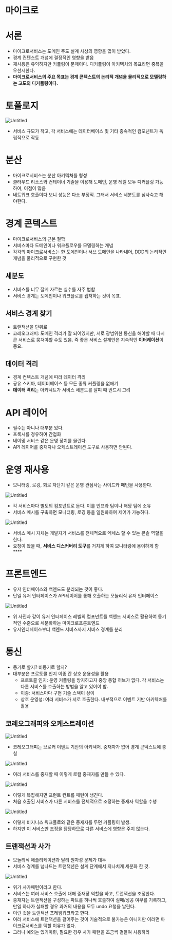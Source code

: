 # 마이크로

# 서론

- 마이크로서비스는 도메인 주도 설계 사상의 영향을 많이 받았다.
- 경계 컨텐스트 개념에 결정적인 영향을 받음
- 재사용은 유익하지만 커플링이 문제이다. 디커플링이 아키텍처의 목표라면 중복을 우선시한다.
- **마이크로서비스의 주요 목표는 경계 콘텍스트의 논리적 개념을 물리적으로 모델링하는 고도의 디커플링이다.**

# 토폴로지

![Untitled](https://prod-files-secure.s3.us-west-2.amazonaws.com/19f14110-c29c-496f-9b95-062969c86b08/b02e69d2-1ff0-4c6f-b16f-f60e04ace979/Untitled.png)

- 서비스 규모가 작고, 각 서비스에는 데이터베이스 및 기타 종속적인 컴포넌트가 독립적으로 작동

# 분산

- 마이크로서비스는 분산 아키텍처를 형성
- 클라우드 리소스와 컨테이너 기술을 이용해 도메인, 운영 레벨 모두 디커플링 가능하여, 이점이 많음
- 네트워크 호출이다 보니 성능은 다소 부정적. 그래서 서비스 세분도를 심사숙고 해야한다.

# 경계 콘텍스트

- 마이크로서비스의 근본 철학
- 서비스마다 도메인이나 워크플로우를 모델링하는 개념
- 각각의 마이크로서비스는 한 도메인이나 서브 도메인을 나타내어, DDD의 논리적인 개념을 물리적으로 구현한 것

## 세분도

- 서비스를 너무 잘게 자르는 실수를 자주 범함
- 서비스 경계는 도메인이나 워크플로를 캡처하는 것이 목표.

## 서비스 경계 찾기

- 트랜잭션을 단위로
- 코레오그래피: 도메인 격리가 잘 되어있지만, 서로 광범위한 통신을 해야할 때 다시 큰 서비스로 뭉쳐야할 수도 있음. 즉 좋은 서비스 설계안은 지속적인 **이터레이션**이 중요.

## 데이터 격리

- 경계 컨텍스트 개념에 따라 데이터 격리
- 공유 스키마, 데이터베이스 등 모든 종류 커플링을 없애기
- **데이터 격리**는 아키텍트가 서비스 세분도를 살피 때 반드시 고려

# API 레이어

- 필수는 아니나 대부분 있다.
- 프록시를 경유하여 간접화
- 네이밍 서비스 같은 운영 장치를 물린다.
- API 레이어를 중재자나 오케스트레이션 도구로 사용하면 안된다.

# 운영 재사용

- 모니터링, 로깅, 회로 차단기 같은 운영 관심사는 사이드카 패턴을 사용한다.

![Untitled](https://prod-files-secure.s3.us-west-2.amazonaws.com/19f14110-c29c-496f-9b95-062969c86b08/87484542-9628-4780-8274-0c729e46eb67/Untitled.png)

- 각 서비스마다 별도의 컴포넌트로 둔다. 이를 인프라 팀이나 해당 팀에 소유
- 서비스 메시를 구축하면 모니터링, 로깅 등을 일원화하여 제어가 가능하다.

![Untitled](https://prod-files-secure.s3.us-west-2.amazonaws.com/19f14110-c29c-496f-9b95-062969c86b08/f088ac74-7be5-4a1e-be67-6af3e1274d68/Untitled.png)

- 서비스 메시 자체는 개발자가 서비스를 전체적으로 엑세스 할 수 있는 콘솔 역할을 한다.
- 요청이 왔을 때, **서비스 디스커버리 도구**를 거치게 하여 모니터링에 용이하게 함 ****

# 프론트엔드

- 유저 인터페이스와 백엔드도 분리되는 것이 좋다.
- 단일 유저 인터페이스가 API레이어를 통해 호출하는 모놀리식 유저 인터페이스

![Untitled](https://prod-files-secure.s3.us-west-2.amazonaws.com/19f14110-c29c-496f-9b95-062969c86b08/d954eebd-c73a-4800-aace-6729cf8f9090/Untitled.png)

- 위 사진과 같이 유저 인터페이스 레벨의 컴포넌트를 백엔드 서비스로 활용하여 동기적인 수준으로 세분화하는 마이크로프론트엔드
- 유저인터페이스부터 백엔드 서비스까지 서비스 경계를 분리

# 통신

- 동기로 할지? 비동기로 할지?
- 대부분은 프로토콜 인지 이종 간 상호 운용성을 활용
    - 프로토콜 인지: 운영 커플링을 방지하고자 중앙 통합 허브가 없다. 각 서비스는 다른 서비스를 호출하는 방법을 알고 있어야 함.
    - 이종: 서비스마다 구현 기술 스택이 상이
    - 상호 운영성: 여러 서비스가 서로 호출한다. 내부적으로 이벤트 기반 아키텍처를 활용

## 코레오그래피와 오케스트레이션

![Untitled](https://prod-files-secure.s3.us-west-2.amazonaws.com/19f14110-c29c-496f-9b95-062969c86b08/43da0f5c-585e-4f74-a5af-4998aca5690a/Untitled.png)

- 코레오그래피는 브로커 이벤트 기반의 아키텍처. 중재자가 없어 경계 콘텍스트에 충실

![Untitled](https://prod-files-secure.s3.us-west-2.amazonaws.com/19f14110-c29c-496f-9b95-062969c86b08/18d465d3-1a1f-4a45-b26c-93c8f0328c51/Untitled.png)

- 여러 서비스를 중재할 때 이렇게 로컬 중재자를 만들 수 있다.

![Untitled](https://prod-files-secure.s3.us-west-2.amazonaws.com/19f14110-c29c-496f-9b95-062969c86b08/fe77c994-9a2c-4943-8a71-b49a8811b165/Untitled.png)

- 이렇게 복잡해지면 프런트 컨트롤 패턴이 생긴다.
- 처음 호출된 서비스가 다른 서비스를 전체적으로 조정하는 중재자 역할을 수행

![Untitled](https://prod-files-secure.s3.us-west-2.amazonaws.com/19f14110-c29c-496f-9b95-062969c86b08/603473e7-9189-4590-9db7-5364f9c6eda1/Untitled.png)

- 이렇게 비지니스 워크플로와 같은 중재자를 두면 커플링이 발생.
- 하지만 이 서비스만 조정을 담당하므로 다른 서비스에 영향은 주지 않는다.

## 트랜잭션과 사가

- 모놀리식 애플리케이션과 달리 원자성 문제가 대두
- 서비스 경계를 넘나드는 트랜잭션은 설계 단계에서 지나치게 세분화 한 것.

![Untitled](https://prod-files-secure.s3.us-west-2.amazonaws.com/19f14110-c29c-496f-9b95-062969c86b08/d075187f-c9ba-414a-8524-df9007e3b229/Untitled.png)

- 위가 사가패턴이라고 한다.
- 서비스는 여러 서비스 호출에 대해 중재장 역할을 하고, 트랜잭션을 조정한다.
- 중재자는 트랜잭션을 구성하는 파트를 하나씩 호출하여 실패/성공 여부를 기록하고, 만일 하나가 실패할 경우 과거의 내용을 모두 undo 요청을 날린다.
- 이런 것을 트랜잭션 프레임워크라고 한다.
- 여러 서비스에 트랜잭션을 걸어주는 것이 기술적으로 불가능은 아니지만 이러면 마이크로서비스를 택할 이유가 없다.
- 그러나 예외는 있기마련, 필요한 경우 사가 패턴을 조금씩 곁들여 사용하라
